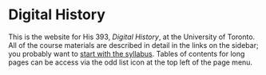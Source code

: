 # Digital History

This is the website for His 393, _Digital History_, at the University of Toronto. All of the course materials are described in detail in the links on the sidebar; you probably want to [start with the syllabus](./syllabus/his393syllabus/). Tables of contents for long pages can be access via the odd list icon at the top left of the page menu.
